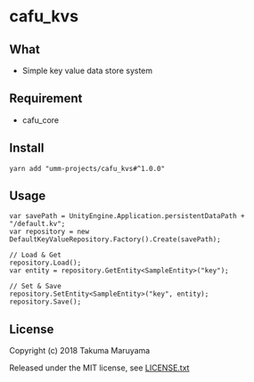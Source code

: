 # cafu_kvs

## What

- Simple key value data store system

## Requirement

- cafu\_core

## Install

```shell
yarn add "umm-projects/cafu_kvs#^1.0.0"
```

## Usage

```
var savePath = UnityEngine.Application.persistentDataPath + "/default.kv";
var repository = new DefaultKeyValueRepository.Factory().Create(savePath);

// Load & Get
repository.Load();
var entity = repository.GetEntity<SampleEntity>("key");

// Set & Save
repository.SetEntity<SampleEntity>("key", entity);
repository.Save();

```

## License

Copyright (c) 2018 Takuma Maruyama

Released under the MIT license, see [LICENSE.txt](LICENSE.txt)

